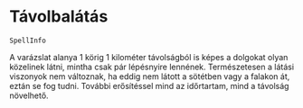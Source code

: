 # Távolbalátás

`SpellInfo`

A varázslat alanya 1 körig 1 kilométer távolságból is képes a dolgokat olyan közelinek látni, mintha csak pár lépésnyire lennének. Természetesen a látási viszonyok nem változnak, ha eddig nem látott a sötétben vagy a falakon át, eztán se fog tudni. További erősítéssel mind az időrtartam, mind a távolság növelhető.

